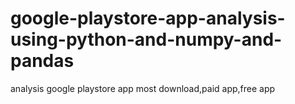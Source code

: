# google-playstore-app-analysis-using-python-and-numpy-and-pandas
analysis google playstore app most download,paid app,free app
